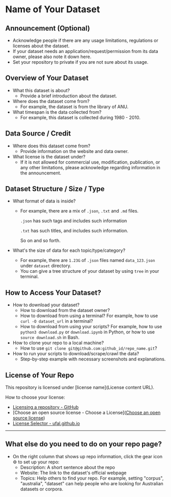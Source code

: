 # Name of Your Dataset

## Announcement (Optional)

- Acknowledge people if there are any usage limitations, regulations or licenses about the dataset.
- If your dataset needs an application/request/permission from its data owner, please also note it down here.
- Set your repository to private if you are not sure about its usage.

## Overview of Your Dataset

- What this dataset is about?
  - Provide a brief introduction about the dataset.
- Where does the dataset come from?
  - For example, the dataset is from the library of ANU.
- What timespan is the data collected from?
  - For example, this dataset is collected during 1980 - 2010.

## Data Source / Credit

- Where does this dataset come from?
  - Provide information on the website and data owner.
- What license is the dataset under?
  - If it is not allowed for commercial use, modification, publication, or any other limitations, please acknowledge regarding information in the announcement.

## Dataset Structure / Size / Type

- What format of data is inside?

  - For example, there are a mix of `.json`, `.txt` and `.md` files.

    `.json` has such tags and includes such information

    `.txt` has such titles, and includes such information.

    So on and so forth.

- What's the size of data for each topic/type/category?

  - For example, there are `1.23G` of `.json` files named `data_123.json` under `dataset` directory.
  - You can give a tree structure of your dataset by using `tree` in your terminal.

## How to Access Your Dataset?

- How to download your dataset?
  - How to download from the dataset owner?
  - How to download from using a terminal? For example, how to use `curl -O dataset_url` in a terminal?
  - How to download from using your scripts? For example, how to use `python3 download.py` or `download.ipynb` in Python, or how to use `source download.sh` in Bash.
- How to clone your repo to a local machine?
  - How to use `git clone git@github.com:github_id/repo_name.git`?
- How to run your scripts to download/scrape/crawl the data?
  - Step-by-step example with necessary screenshots and explanations.

## License of Your Repo

This repository is licensed under [license name](License content URL).

How to choose your license: 

- [Licensing a repository - GitHub](https://docs.github.com/en/repositories/managing-your-repositorys-settings-and-features/customizing-your-repository/licensing-a-repository)
- [Choose an open source license - Choose a License]([Choose an open source license](https://choosealicense.com/))
- [License Selector - ufal.github.io](https://ufal.github.io/public-license-selector/)

---

## What else do you need to do on your repo page?

- On the right column that shows up repo information, click the gear icon ⚙️ to set up your repo:
  - Description: A short sentence about the repo
  - Website: The link to the dataset's official webpage 
  - Topics: Help others to find your repo. For example, setting "corpus", "australia", "dataset" can help people who are looking for Australian datasets or corpora.

